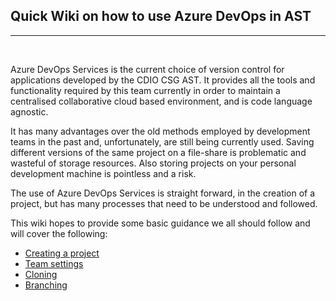 ## Quick Wiki on how to use Azure DevOps in AST

___

<br/>
  
Azure DevOps Services is the current choice of version control for applications developed by the CDIO CSG AST. It provides all the tools and functionality required by this team currently in order to maintain a centralised collaborative cloud based environment, and is code language agnostic.

It has many advantages over the old methods employed by development teams in the past and, unfortunately, are still being currently used. Saving different versions of the same project on a file-share is problematic and wasteful of storage resources. Also storing projects on your personal development machine is pointless and a risk.

The use of Azure DevOps Services is straight forward, in the creation of a project, but has many processes that need to be understood and followed.

This wiki hopes to provide some basic guidance we all should follow and will cover the following:

- [Creating a project](/CreateProject.md)
- [Team settings](/TeamSettings.md)
- [Cloning](Cloning.md)
- [Branching](Branching.md)
